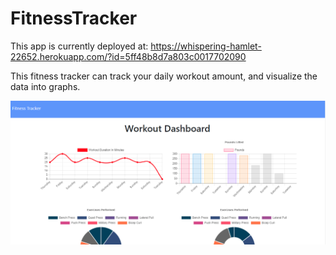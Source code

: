 # FitnessTracker

This app is currently deployed at: https://whispering-hamlet-22652.herokuapp.com/?id=5ff48b8d7a803c0017702090

This fitness tracker can track your daily workout amount, and visualize the data into graphs.

![cover](./assets/cover.png)